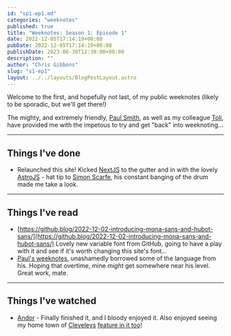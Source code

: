 ```yaml
---
id: "sp1-ep1.md"
categories: "weeknotes"
published: true
title: "Weeknotes: Season 1: Episode 1"
date: 2022-12-05T17:14:19+00:00
pubDate: 2022-12-05T17:14:19+00:00
publishDate: 2023-06-30T12:30:00+00:00
description: ""
author: "Chris Gibbons"
slug: "s1-ep1"
layout: ../../layouts/BlogPostLayout.astro
---
```


Welcome to the first, and hopefully not last, of my public weeknotes (likely to be sporadic, but we'll get there!)

The mighty, and extremely friendly, [Paul Smith](https://www.paulsmith.site), as well as my colleague [Toli](https://www.toli.io/), have provided me with the impetous to try and get "back" into weeknoting...

----

## Things I've done

- Relaunched this site! Kicked [NextJS](https://nextjs.org/) to the gutter and in with the lovely [AstroJS](https://astro.build/) - hat tip to [Simon Scarfe](https://twitter.com/simonscarfe), his constant banging of the drum made me take a look.

----

## Things I've read

- [https://github.blog/2022-12-02-introducing-mona-sans-and-hubot-sans/](https://github.blog/2022-12-02-introducing-mona-sans-and-hubot-sans/) Lovely new variable font from GitHub, going to have a play with it and see if it's worth changing this site's font...
- [Paul's weeknotes](https://paulsmith.site/weeknotes/), unashamedly borrowed some of the language from his. Hoping that overtime, mine _might_ get somewhere near his level. Great work, mate.

----

## Things I've watched

- [Andor](https://en.wikipedia.org/wiki/Andor_(TV_series)) - Finally finished it, and I bloody enjoyed it. Also enjoyed seeing my home town of [Cleveleys](https://en.wikipedia.org/wiki/Thornton-Cleveleys) [feature in it too](https://www.lancs.live/whats-on/whats-on-news/star-wars-andor-shows-thornton-25303404)!
